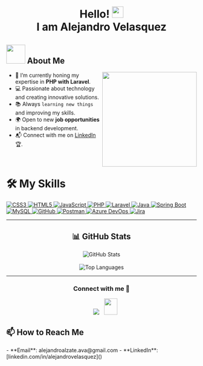 <div align="center">
  <h1>
    Hello! 
    <img src="https://raw.githubusercontent.com/MartinHeinz/MartinHeinz/master/wave.gif" width="30px"><br>
    I am Alejandro Velasquez
  </h1>
</div>



<div>
  <h2>
    <picture>
      <img src="https://github.com/7oSkaaa/7oSkaaa/blob/main/Images/about_me.gif?raw=true" width="50px">
    </picture> 
    About Me
  </h2>
  
  <picture>
    <img align="right" src="https://github.com/7oSkaaa/7oSkaaa/blob/main/Images/Right_Side.gif?raw=true" width="250px">
  </picture>

  - 🌱 I’m currently honing my expertise in **PHP with Laravel**.
  - 💻 Passionate about technology and creating innovative solutions.
  - 📚 Always `learning new things` and improving my skills.
  - 🌍 Open to new **job opportunities** in backend development.
  - 📬 Connect with me on [LinkedIn](https://www.linkedin.com/in/alejandro-velasquez-alzate-b5a63b324/) 🏆.
</div>


<br>
<div>
  <h1>🛠️ My Skills</h1>
  <a href="https://www.w3.org/Style/CSS" target="_blank">
    <img src="https://img.shields.io/badge/-CSS-white?logo=css3&logoColor=1572B6&style=for-the-badge" alt="CSS3">
  </a>
  <a href="https://html.spec.whatwg.org/multipage/" target="_blank">
    <img src="https://img.shields.io/badge/-HTML-white?logo=html5&style=for-the-badge" alt="HTML5">
  </a>
  <a href="https://developer.mozilla.org/en-US/docs/Web/JavaScript" target="_blank">
    <img src="https://img.shields.io/badge/JavaScript-white.svg?style=for-the-badge&logo=javascript&logoColor=#F7DF1E" alt="JavaScript">
  </a>
  <a href="https://php.net" target="_blank">
    <img src="https://img.shields.io/badge/PHP-white.svg?style=for-the-badge&logo=php&logoColor=777BB4" alt="PHP">
  </a>
  <a href="https://laravel.com" target="_blank">
    <img src="https://img.shields.io/badge/Laravel-white.svg?style=for-the-badge&logo=laravel&logoColor=FF2D20" alt="Laravel">
  </a>
   <a href="https://www.java.com/" target="_blank">
  <img src="https://img.shields.io/badge/Java-white.svg?style=for-the-badge&logo=java&logoColor=007396" alt="Java">
</a>
<a href="https://spring.io/projects/spring-boot" target="_blank">
  <img src="https://img.shields.io/badge/Spring%20Boot-white.svg?style=for-the-badge&logo=springboot&logoColor=6DB33F" alt="Spring Boot">
</a>
  <a href="https://www.mysql.com/" target="_blank">
    <img src="https://img.shields.io/badge/-MySQL-white?logo=mysql&logoColor=4479A1&style=for-the-badge" alt="MySQL">
  </a>
  <a href="https://github.com/" target="_blank">
    <img src="https://img.shields.io/badge/-GitHub-white?logo=github&logoColor=181717&style=for-the-badge" alt="GitHub">
  </a>
  <a href="https://www.postman.com/" target="_blank">
    <img src="https://img.shields.io/badge/-Postman-white?logo=postman&logoColor=FF6C37&style=for-the-badge" alt="Postman">
  </a>
 
<a href="https://azure.microsoft.com/en-us/services/devops/" target="_blank">
  <img src="https://img.shields.io/badge/Azure%20DevOps-white.svg?style=for-the-badge&logo=azuredevops&logoColor=0078D7" alt="Azure DevOps">
</a>
<a href="https://www.atlassian.com/software/jira" target="_blank">
  <img src="https://img.shields.io/badge/Jira-white.svg?style=for-the-badge&logo=jira&logoColor=0052CC" alt="Jira">
</a>
</div>

---

<div align="center">
  <h2>📊 GitHub Stats</h2>
  <img src="https://github-readme-stats.vercel.app/api?username=alejandro-velasquez&show_icons=true&theme=tokyonight" alt="GitHub Stats">
  <br><br>
  <img src="https://github-readme-stats.vercel.app/api/top-langs/?username=alejandro-velasquez&layout=compact&theme=radical" alt="Top Languages">
</div>

---

<h3 align="center" >Connect with me 🤝 </h3>

<p align="center">

 <div align="center"  class="icons-social" style="margin-left: 10px;">
        <a   target="_blank" href="https://www.linkedin.com/in/alejandro-velasquez-alzate-b5a63b324/">
			<img src="https://img.icons8.com/doodle/40/000000/linkedin--v2.png" style="margin-left: 10px;" ></a>
           <a style="margin-left: 10px;" target="_blank" href="mailto:alejandroalzate.ava@gmail.com">
		<img src="https://img.icons8.com/doodle/2x/gmail-new.png" style=" width:35px; height:43px;"></a>
      </div>

</p>

<h2>📫 How to Reach Me</h2>
- **Email**: alejandroalzate.ava@gmail.com  
- **LinkedIn**: [linkedin.com/in/alejandrovelasquez]()
